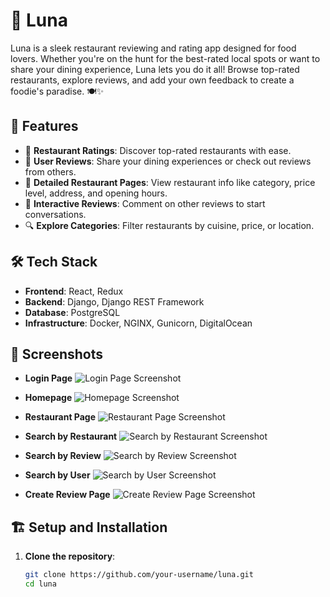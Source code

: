 # 🌙 **Luna**

Luna is a sleek restaurant reviewing and rating app designed for food lovers. Whether you're on the hunt for the best-rated local spots or want to share your dining experience, Luna lets you do it all! Browse top-rated restaurants, explore reviews, and add your own feedback to create a foodie's paradise. 🍽️✨

## 🚀 **Features**

- 🌟 **Restaurant Ratings**: Discover top-rated restaurants with ease.
- 📝 **User Reviews**: Share your dining experiences or check out reviews from others.
- 📍 **Detailed Restaurant Pages**: View restaurant info like category, price level, address, and opening hours.
- 💬 **Interactive Reviews**: Comment on other reviews to start conversations.
- 🔍 **Explore Categories**: Filter restaurants by cuisine, price, or location.

## 🛠 **Tech Stack**

- **Frontend**: React, Redux
- **Backend**: Django, Django REST Framework
- **Database**: PostgreSQL
- **Infrastructure**: Docker, NGINX, Gunicorn, DigitalOcean

## 📸 **Screenshots**

- **Login Page**
  ![Login Page Screenshot](./1_luna_login.png)

- **Homepage**
  ![Homepage Screenshot](./2_luna_home.png)

- **Restaurant Page**
  ![Restaurant Page Screenshot](./3_luna_restaurant.png)

- **Search by Restaurant**
  ![Search by Restaurant Screenshot](./4_luna_search_res.png)

- **Search by Review**
  ![Search by Review Screenshot](./5_luna_search_rev.png)

- **Search by User**
  ![Search by User Screenshot](./6_luna_search_user.png)

- **Create Review Page**
  ![Create Review Page Screenshot](./7_luna_create.png)

## 🏗️ **Setup and Installation**

1. **Clone the repository**:
   ```bash
   git clone https://github.com/your-username/luna.git
   cd luna

